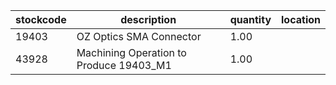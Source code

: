 |stockcode|description|quantity|location|
|---------|-----------|--------|--------|
|19403|OZ Optics SMA Connector|1.00||
|43928|Machining Operation to Produce 19403_M1|1.00||
